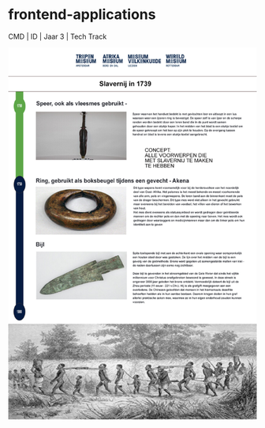 # frontend-applications
CMD | ID | Jaar 3 |  Tech Track

<img src="https://github.com/sarkis1997/frontend-applications/blob/master/schets1.png">
